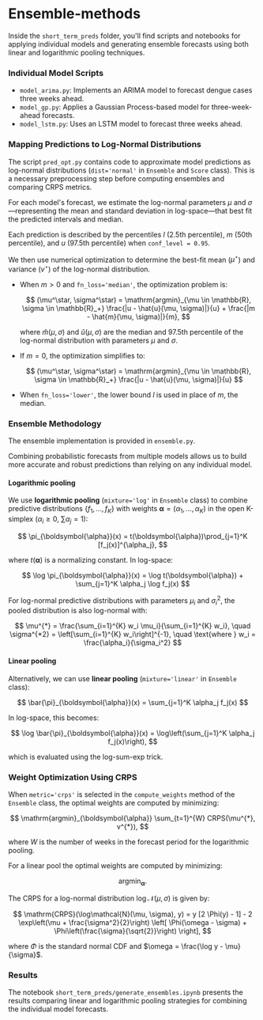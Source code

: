 # Ensemble-methods

Inside the `short_term_preds` folder, you'll find scripts and notebooks for applying individual models and generating ensemble forecasts using both linear and logarithmic pooling techniques.

### Individual Model Scripts

- `model_arima.py`: Implements an ARIMA model to forecast dengue cases three weeks ahead.
- `model_gp.py`: Applies a Gaussian Process-based model for three-week-ahead forecasts.
- `model_lstm.py`: Uses an LSTM model to forecast three weeks ahead.

### Mapping Predictions to Log-Normal Distributions

The script `pred_opt.py` contains code to approximate model predictions as log-normal distributions (`dist='normal'` in `Ensemble` and `Score` class). This is a necessary preprocessing step before computing ensembles and comparing CRPS metrics.

For each model's forecast, we estimate the log-normal parameters $\mu$ and $\sigma$—representing the mean and standard deviation in log-space—that best fit the predicted intervals and median.

Each prediction is described by the percentiles $l$ (2.5th percentile), $m$ (50th percentile), and $u$ (97.5th percentile) when `conf_level = 0.95`.

We then use numerical optimization to determine the best-fit mean ($\mu^\star$) and variance ($v^\star$) of the log-normal distribution.

- When $m > 0$ and `fn_loss='median'`, the optimization problem is:

  $$
  (\mu^\star, \sigma^\star) = 
  \mathrm{argmin}_{\mu \in \mathbb{R}, \sigma \in \mathbb{R}_+} 
  \frac{|u - \hat{u}(\mu, \sigma)|}{u} + \frac{|m - \hat{m}(\mu, \sigma)|}{m},
  $$

  where $\hat{m}(\mu, \sigma)$ and $\hat{u}(\mu, \sigma)$ are the median and 97.5th percentile of the log-normal distribution with parameters $\mu$ and $\sigma$.

- If $m = 0$, the optimization simplifies to:

  $$
  (\mu^\star, \sigma^\star) = 
  \mathrm{argmin}_{\mu \in \mathbb{R}, \sigma \in \mathbb{R}_+} 
  \frac{|u - \hat{u}(\mu, \sigma)|}{u}
  $$

- When `fn_loss='lower'`, the lower bound $l$ is used in place of $m$, the median.

### Ensemble Methodology

The ensemble implementation is provided in `ensemble.py`.

Combining probabilistic forecasts from multiple models allows us to build more accurate and robust predictions than relying on any individual model.

#### Logarithmic pooling
We use **logarithmic pooling** (`mixture='log'` in `Ensemble` class) to combine predictive distributions $\{f_1, \ldots, f_K\}$ with weights $\boldsymbol{\alpha} = (\alpha_1, \ldots, \alpha_K)$ in the open K-simplex ($\alpha_i \geq 0$, $\sum \alpha_j = 1$):

$$
\pi_{\boldsymbol{\alpha}}(x) = t(\boldsymbol{\alpha})\prod_{j=1}^K [f_j(x)]^{\alpha_j},
$$

where $t(\boldsymbol{\alpha})$ is a normalizing constant. In log-space:

$$
\log \pi_{\boldsymbol{\alpha}}(x) = \log t(\boldsymbol{\alpha}) + \sum_{j=1}^K \alpha_j \log f_j(x)
$$

For log-normal predictive distributions with parameters $\mu_i$ and $\sigma_i^2$, the pooled distribution is also log-normal with:

$$
\mu^{*} = \frac{\sum_{i=1}^{K} w_i \mu_i}{\sum_{i=1}^{K} w_i}, \quad \sigma^{*2} = \left[\sum_{i=1}^{K} w_i\right]^{-1}, \quad \text{where } w_i = \frac{\alpha_i}{\sigma_i^2}
$$

#### Linear pooling
Alternatively, we can use **linear pooling** (`mixture='linear'` in `Ensemble` class):

$$
\bar{\pi}_{\boldsymbol{\alpha}}(x) = \sum_{j=1}^K \alpha_j f_j(x)
$$

In log-space, this becomes:

$$
\log \bar{\pi}_{\boldsymbol{\alpha}}(x) = \log\left(\sum_{j=1}^K \alpha_j f_j(x)\right),
$$

which is evaluated using the log-sum-exp trick.

### Weight Optimization Using CRPS

When `metric='crps'` is selected in the `compute_weights` method of the `Ensemble` class, the optimal weights are computed by minimizing:

$$
\mathrm{argmin}_{\boldsymbol{\alpha}} \sum_{t=1}^{W} CRPS(\mu^{*}, v^{*}),
$$

where $W$ is the number of weeks in the forecast period for the logarithmic pooling. 

For a linear pool the optimal weights are computed by minimizing:

$$
\mathrm{argmin}_{ \mathbf{\alpha} } .
$$

The CRPS for a log-normal distribution $\log\mathcal{N}(\mu, \sigma)$ is given by:

$$
\mathrm{CRPS}(\log\mathcal{N}(\mu, \sigma), y) =
    y [2 \Phi(y) - 1] - 2 \exp\left(\mu + \frac{\sigma^2}{2}\right)
    \left[ \Phi(\omega - \sigma) + \Phi\left(\frac{\sigma}{\sqrt{2}}\right) \right],    
$$

where $\Phi$ is the standard normal CDF and $\omega = \frac{\log y - \mu}{\sigma}$.

### Results

The notebook `short_term_preds/generate_ensembles.ipynb` presents the results comparing linear and logarithmic pooling strategies for combining the individual model forecasts.

